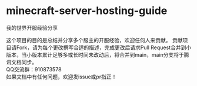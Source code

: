 # minecraft-server-hosting-guide
我的世界开服经验分享

这个项目的目的是总结并分享多个服主的开服经验，欢迎任何人来贡献。
贡献项目请Fork，请为每个更改撰写合适的描述，完成更改后请求Pull Request合并到小版本，当小版本累计足够多或长时间未改动后，将合并到main，main分支将于腾讯文档同步。<br>
QQ交流群：910873578<br>
如果文档中有任何问题，欢迎发issue或pr指正！
